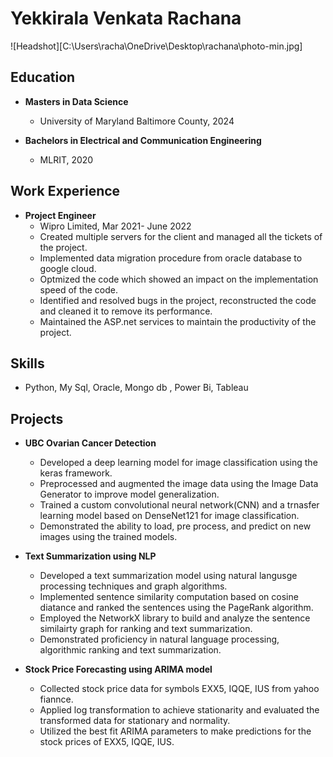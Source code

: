 # Yekkirala Venkata Rachana

![Headshot][C:\Users\racha\OneDrive\Desktop\rachana\photo-min.jpg] 

## Education

- **Masters in Data Science**
  - University of Maryland Baltimore County, 2024

- **Bachelors in Electrical and Communication Engineering**
  - MLRIT, 2020

## Work Experience

- **Project Engineer**
  - Wipro Limited, Mar 2021- June 2022 
  -  Created multiple servers for the client and managed all the tickets of the project. 
  -  Implemented data migration procedure from oracle database to google cloud. 
  -  Optmized the code which showed an impact on the implementation speed of the code. 
  -  Identified and resolved bugs in the project, reconstructed the code and cleaned it to remove its performance.
  -  Maintained the ASP.net services to maintain the productivity of the project.

## Skills

- Python, My Sql, Oracle, Mongo db , Power Bi, Tableau

## Projects

- **UBC Ovarian Cancer Detection**
   - Developed a deep learning model for image classification using the keras framework.
   - Preprocessed and augmented the image data using the Image Data Generator to improve model generalization.
   - Trained a custom convolutional neural network(CNN) and a trnasfer learning model based on DenseNet121 for image classification.
   - Demonstrated the ability to load, pre process, and predict on new images using the trained models.

- **Text Summarization using NLP**
   - Developed a text summarization model using natural langusge processing techniques and graph algorithms.
   - Implemented sentence similarity computation based on cosine diatance and ranked the sentences using the PageRank algorithm.
   - Employed the NetworkX library to build and analyze the sentence similairty graph for ranking and text summarization.
   - Demonstrated proficiency in natural language processing, algorithmic ranking and text summarization.

- **Stock Price Forecasting using ARIMA model**
   - Collected stock price data for symbols EXX5, IQQE, IUS from yahoo fiannce.
   - Applied log transformation to achieve stationarity and evaluated the transformed data for stationary and normality.
    - Utilized the best fit ARIMA parameters to make predictions for the stock prices of EXX5, IQQE, IUS.


